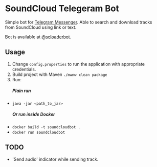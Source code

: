 # SoundCloud Telegeram Bot
Simple bot for [Telegram Messenger](https://telegram.org/). 
Able to search and download tracks from SoundCloud using link or text.

Bot is available at [@scloaderbot](https://t.me/scloaderbot).

## Usage
1. Change ```config.properties``` to run the application with appropriate credentials.
2. Build project with Maven ```./mwnw clean package```
3. Run:
    ##### Plain run
- ```java -jar <path_to_jar>```
    ##### Or run inside Docker
- ```docker build -t soundcloudbot .```
- ```docker run soundcloudbot```
## TODO
- 'Send audio' indicator while sending track.
